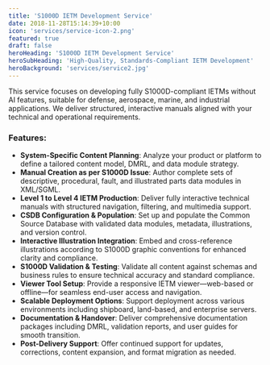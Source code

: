 ```yaml
---
title: 'S1000D IETM Development Service'
date: 2018-11-28T15:14:39+10:00
icon: 'services/service-icon-2.png'
featured: true
draft: false
heroHeading: 'S1000D IETM Development Service'
heroSubHeading: 'High-Quality, Standards-Compliant IETM Development'
heroBackground: 'services/service2.jpg'
---
```


This service focuses on developing fully S1000D-compliant IETMs without AI features, suitable for defense, aerospace, marine, and industrial applications. We deliver structured, interactive manuals aligned with your technical and operational requirements.

### **Features:**

* **System-Specific Content Planning**: Analyze your product or platform to define a tailored content model, DMRL, and data module strategy.
* **Manual Creation as per S1000D Issue**: Author complete sets of descriptive, procedural, fault, and illustrated parts data modules in XML/SGML.
* **Level 1 to Level 4 IETM Production**: Deliver fully interactive technical manuals with structured navigation, filtering, and multimedia support.
* **CSDB Configuration & Population**: Set up and populate the Common Source Database with validated data modules, metadata, illustrations, and version control.
* **Interactive Illustration Integration**: Embed and cross-reference illustrations according to S1000D graphic conventions for enhanced clarity and compliance.
* **S1000D Validation & Testing**: Validate all content against schemas and business rules to ensure technical accuracy and standard compliance.
* **Viewer Tool Setup**: Provide a responsive IETM viewer—web-based or offline—for seamless end-user access and navigation.
* **Scalable Deployment Options**: Support deployment across various environments including shipboard, land-based, and enterprise servers.
* **Documentation & Handover**: Deliver comprehensive documentation packages including DMRL, validation reports, and user guides for smooth transition.
* **Post-Delivery Support**: Offer continued support for updates, corrections, content expansion, and format migration as needed.

